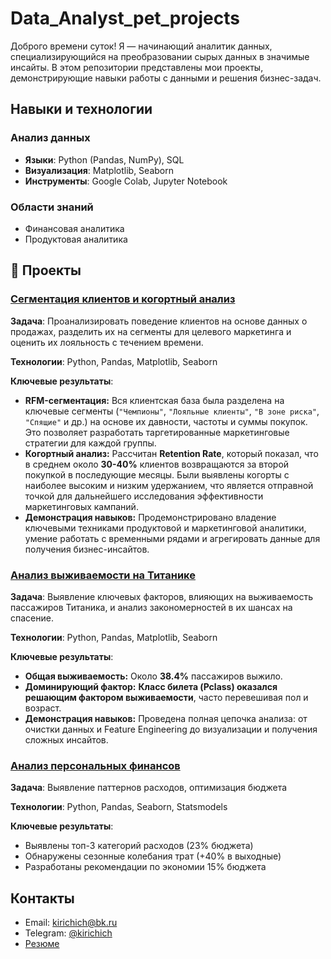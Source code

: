 # Data_Analyst_pet_projects
Доброго времени суток! Я — начинающий аналитик данных, специализирующийся на преобразовании сырых данных в значимые инсайты. В этом репозитории представлены мои проекты, демонстрирующие навыки работы с данными и решения бизнес-задач.

## Навыки и технологии
### **Анализ данных**
- **Языки**: Python (Pandas, NumPy), SQL
- **Визуализация**: Matplotlib, Seaborn
- **Инструменты**: Google Colab, Jupyter Notebook

### **Области знаний**
- Финансовая аналитика
- Продуктовая аналитика

## 📂 Проекты

### [Сегментация клиентов и когортный анализ](https://github.com/kirichich1/-Data_Analyst_pet_projects/tree/main/customer-segmentation-and-cohort-analysis)

**Задача**: Проанализировать поведение клиентов на основе данных о продажах, разделить их на сегменты для целевого маркетинга и оценить их лояльность с течением времени.

**Технологии**: Python, Pandas, Matplotlib, Seaborn

**Ключевые результаты**:
*   **RFM-сегментация:** Вся клиентская база была разделена на ключевые сегменты (`"Чемпионы"`, `"Лояльные клиенты"`, `"В зоне риска"`, `"Спящие"` и др.) на основе их давности, частоты и суммы покупок. Это позволяет разработать таргетированные маркетинговые стратегии для каждой группы.
*   **Когортный анализ:** Рассчитан **Retention Rate**, который показал, что в среднем около **30-40%** клиентов возвращаются за второй покупкой в последующие месяцы. Были выявлены когорты с наиболее высоким и низким удержанием, что является отправной точкой для дальнейшего исследования эффективности маркетинговых кампаний.
*   **Демонстрация навыков:** Продемонстрировано владение ключевыми техниками продуктовой и маркетинговой аналитики, умение работать с временными рядами и агрегировать данные для получения бизнес-инсайтов.


### [Анализ выживаемости на Титанике](https://github.com/kirichich1/-Data_Analyst_pet_projects/tree/main/titanic_project)

**Задача**: Выявление ключевых факторов, влияющих на выживаемость пассажиров Титаника, и анализ закономерностей в их шансах на спасение.

**Технологии**: Python, Pandas, Matplotlib, Seaborn

**Ключевые результаты**:
*   **Общая выживаемость:** Около **38.4%** пассажиров выжило.
*   **Доминирующий фактор:** **Класс билета (Pclass) оказался решающим фактором выживаемости**, часто перевешивая пол и возраст.
*   **Демонстрация навыков:** Проведена полная цепочка анализа: от очистки данных и Feature Engineering до визуализации и получения сложных инсайтов.

### [Анализ персональных финансов](https://github.com/kirichich1/-Data_Analyst_pet_projects/tree/main/personal_finance_analysis)

**Задача**: Выявление паттернов расходов, оптимизация бюджета  

**Технологии**: Python, Pandas, Seaborn, Statsmodels  

**Ключевые результаты**:
- Выявлены топ-3 категорий расходов (23% бюджета)
- Обнаружены сезонные колебания трат (+40% в выходные)
- Разработаны рекомендации по экономии 15% бюджета

## Контакты
- Email: kirichich@bk.ru
- Telegram: [@kirichich](https://t.me/kirichich)
- [Резюме](https://hh.ru/resume/9bffa76aff0ddaa9270039ed1f53714742447a)
